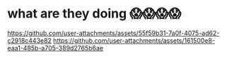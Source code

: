 # what are they doing 😱😱😱😱
https://github.com/user-attachments/assets/55f59b31-7a0f-4075-ad62-c2918c443e82
https://github.com/user-attachments/assets/161500e8-eaa1-485b-a705-389d2765b6ae
